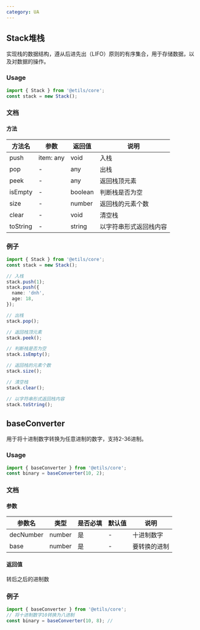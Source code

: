 ```yaml
---
category: UA
---
```


## Stack堆栈

实现栈的数据结构，遵从后进先出（LIFO）原则的有序集合，用于存储数据，以及对数据的操作。

### Usage

```ts
import { Stack } from '@etils/core';
const stack = new Stack();
```

### 文档

#### 方法

| 方法名   | 参数      | 返回值  | 说明                   |
| -------- | --------- | ------- | ---------------------- |
| push     | item: any | void    | 入栈                   |
| pop      | -         | any     | 出栈                   |
| peek     | -         | any     | 返回栈顶元素           |
| isEmpty  | -         | boolean | 判断栈是否为空         |
| size     | -         | number  | 返回栈的元素个数       |
| clear    | -         | void    | 清空栈                 |
| toString | -         | string  | 以字符串形式返回栈内容 |

### 例子

```ts
import { Stack } from '@etils/core';
const stack = new Stack();

// 入栈
stack.push(1);
stack.push({
  name: 'dnh',
  age: 18,
});

// 出栈
stack.pop();

// 返回栈顶元素
stack.peek();

// 判断栈是否为空
stack.isEmpty();

// 返回栈的元素个数
stack.size();

// 清空栈
stack.clear();

// 以字符串形式返回栈内容
stack.toString();
```

## baseConverter

用于将十进制数字转换为任意进制的数字，支持2-36进制。

### Usage

```ts
import { baseConverter } from '@etils/core';
const binary = baseConverter(10, 2);
```

### 文档

#### 参数

| 参数名    | 类型   | 是否必填 | 默认值 | 说明         |
| --------- | ------ | -------- | ------ | ------------ |
| decNumber | number | 是       | -      | 十进制数字   |
| base      | number | 是       | -      | 要转换的进制 |

#### 返回值

转后之后的进制数

### 例子

```ts
import { baseConverter } from '@etils/core';
// 将十进制数字10转换为八进制
const binary = baseConverter(10, 8); //
```
